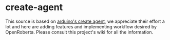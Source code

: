 create-agent
====================

This source is based on [arduino's create agent](https://github.com/arduino/arduino-create-agent), we appreciate their effort a lot and here are adding features and implementing workflow desired by OpenRoberta. Please consult this project's wiki for all the information.
